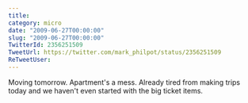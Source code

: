 ```yaml
---
title: 
category: micro
date: "2009-06-27T00:00:00"
slug: "2009-06-27T00:00:00"
TwitterId: 2356251509
TweetUrl: https://twitter.com/mark_philpot/status/2356251509
ReTweetUser: 
---
```


Moving tomorrow. Apartment's a mess. Already tired from making trips today and we haven't even started with the big ticket items.